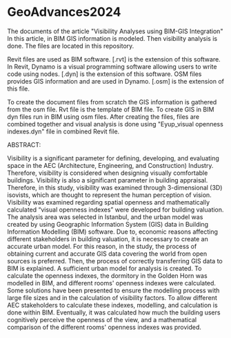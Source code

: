 # GeoAdvances2024
The documents of the article "Visibility Analyses using BIM-GIS Integration"
In this article, in BIM GIS information is modeled. Then visibility analysis is done. The files are located in this repository.

Revit files are used as BIM software. [.rvt] is the extension of this software.  In Revit, Dynamo is a visual programming software allowing users to write code using nodes. [.dyn] is the extension of this software. OSM files provides GIS information and are used in Dynamo. [.osm] is the extension of this file. 

To create the document files from scratch the GIS information is gathered from the osm file. Rvt file is the template of BIM file. To create GIS in BIM dyn files run in BIM using osm files. After creating the files, files are combined together and visual analysis is done using "Eyup_visual openness indexes.dyn" file in combined Revit file. 

ABSTRACT: 

Visibility is a significant parameter for defining, developing, and evaluating space in the AEC (Architecture, Engineering, and Construction) Industry. Therefore, visibility is considered when designing visually comfortable buildings. Visibility is also a significant parameter in building appraisal.  Therefore, in this study, visibility was examined through 3-dimensional (3D) isovists, which are thought to represent the human perception of vision. Visibility was examined regarding spatial openness and mathematically calculated “visual openness indexes” were developed for building valuation. The analysis area was selected in Istanbul, and the urban model was created by using Geographic Information System (GIS) data in Building Information Modelling (BIM) software.  Due to, economic reasons affecting different stakeholders in building valuation, it is necessary to create an accurate urban model. For this reason, in the study, the process of obtaining current and accurate GIS data covering the world from open sources is preferred. Then, the process of correctly transferring GIS data to BIM is explained. A sufficient urban model for analysis is created. To calculate the openness indexes, the dormitory in the Golden Horn was modelled in BIM, and different rooms' openness indexes were calculated. Some solutions have been presented to ensure the modelling process with large file sizes and in the calculation of visibility factors. To allow different AEC stakeholders to calculate these indexes, modelling, and calculation is done within BIM. Eventually, it was calculated how much the building users cognitively perceive the openness of the view, and a mathematical comparison of the different rooms' openness indexes was provided.


